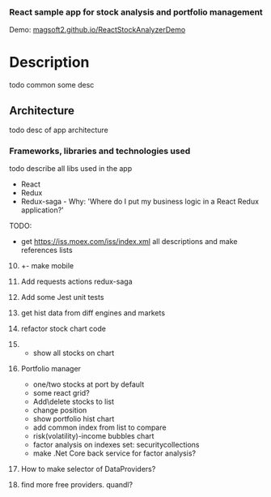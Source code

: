 
### React sample app for stock analysis and portfolio management

Demo: [magsoft2.github.io/ReactStockAnalyzerDemo](https://magsoft2.github.io/ReactStockAnalyzerDemo)

# Description

todo common some desc

## Architecture

todo desc of app architecture

### Frameworks, libraries and technologies used

todo describe all libs used in the app

- React
- Redux
- Redux-saga - Why: 'Where do I put my business logic in a React Redux application?'




TODO:

- get https://iss.moex.com/iss/index.xml all descriptions and make references lists

10. +- make mobile
9. Add requests actions redux-saga
11. Add some Jest unit tests
12. get hist data from diff engines and markets
13. refactor stock chart code
10. - show all stocks on chart

20. Portfolio manager
    - one/two stocks at port by default
    - some react grid?
    - Add\delete stocks to list
    - change position
    - show portfolio hist chart
    - add common index from list to compare
    - risk(volatility)-income bubbles chart
    - factor analysis on indexes set: securitycollections
    - make .Net Core back service for factor analysis?
101. How to make selector of DataProviders?
102.  find more free providers. quandl?